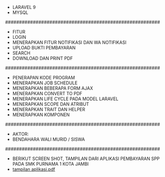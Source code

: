 - LARAVEL 9
- MYSQL
  
 ########################################################
  
* FITUR
* LOGIN
* MENERAPKAN FITUR NOTIFIKASI DAN WA NOTIFIKASI
* UPLOAD BUKTI PEMBAYARAN
* SEARCH
* DOWNLOAD DAN PRINT PDF

 ########################################################

* PENERAPAN KODE PROGRAM
* MENERAPKAN JOB SCHEDULE
* MENERAPKAN BEBERAPA FORM AJAX
* MENERAPKAN CONVERT TO PDF 
* MENERAPKAN LIFE CYCLE PADA MODEL LARAVEL
* MENERAPKAN SCOPE DAN ATRIBUT
* MENERAPKAN TRAIT DAN HELPER
* MENERAPKAN KOMPONEN

 ########################################################

* AKTOR:
* BENDAHARA
WALI MURID / SISWA

 ########################################################

* BERIKUT SCREEN SHOT, TAMPILAN DARI APLIKASI PEMBAYARAN SPP PADA SMK PURNAMA 1 KOTA JAMBI
* [tampilan aplikasi.pdf](https://github.com/ZepiDarmawanTambunan/lrv_pembayaranspp_smkpurnama1jambi/files/10835239/tampilan.aplikasi.pdf)
